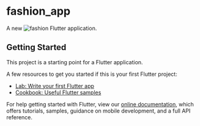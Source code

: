 # fashion_app

A new ![fashion](https://user-images.githubusercontent.com/65131757/198999912-a5c42825-2b3c-4966-9ef9-69e68d33531f.gif)
Flutter application.

## Getting Started

This project is a starting point for a Flutter application.

A few resources to get you started if this is your first Flutter project:

- [Lab: Write your first Flutter app](https://flutter.dev/docs/get-started/codelab)
- [Cookbook: Useful Flutter samples](https://flutter.dev/docs/cookbook)

For help getting started with Flutter, view our
[online documentation](https://flutter.dev/docs), which offers tutorials,
samples, guidance on mobile development, and a full API reference.
